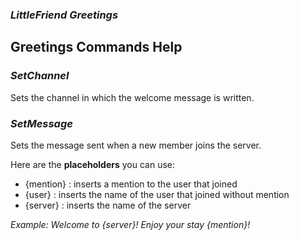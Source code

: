 
### *LittleFriend Greetings*

## Greetings Commands Help

### *SetChannel*

Sets the channel in which the welcome message is written. 

### *SetMessage*

Sets the message sent when a new member joins the server.

Here are the **placeholders** you can use:

- {mention} : inserts a mention to the user that joined
- {user} : inserts the name of the user that joined without mention
- {server} : inserts the name of the server 

*Example: Welcome to {server}! Enjoy your stay {mention}!*